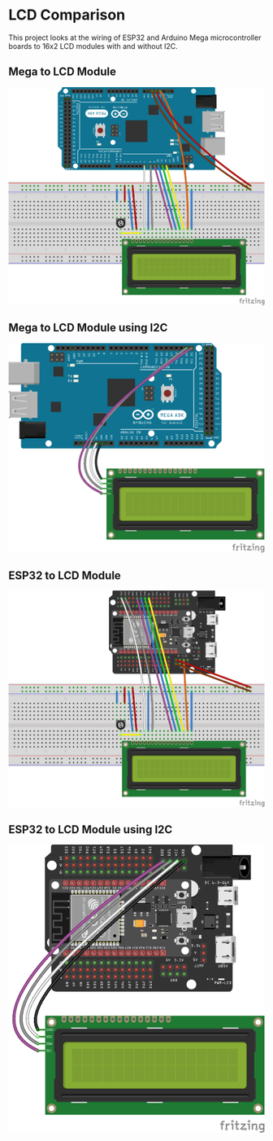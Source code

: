 # LCD Comparison

This project looks at the wiring of ESP32 and Arduino Mega microcontroller
boards to 16x2 LCD modules with and without I2C.

## Mega to LCD Module

![Mega to LCD](mega-hello-world/mega-lcd1602.png)

## Mega to LCD Module using I2C

![Mega to LCD using I2C](mega-hello-world-i2c/mega-lcd1602-i2c.png)

## ESP32 to LCD Module

![ESP32 to LCD](esp32-hello-world/esp32-lcd1602.png)

## ESP32 to LCD Module using I2C

![ESP32 to LCD using I2C](esp32-hello-world-i2c/esp32-lcd1602-i2c.png)

